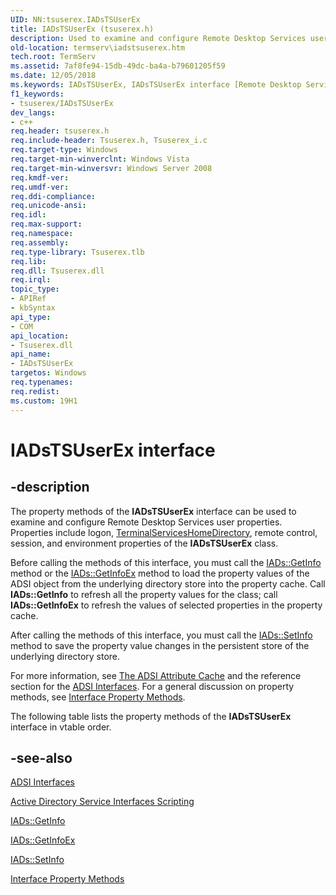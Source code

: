 ```yaml
---
UID: NN:tsuserex.IADsTSUserEx
title: IADsTSUserEx (tsuserex.h)
description: Used to examine and configure Remote Desktop Services user properties.
old-location: termserv\iadstsuserex.htm
tech.root: TermServ
ms.assetid: 7af8fe94-15db-49dc-ba4a-b79601205f59
ms.date: 12/05/2018
ms.keywords: IADsTSUserEx, IADsTSUserEx interface [Remote Desktop Services], IADsTSUserEx interface [Remote Desktop Services],described, termserv.iadstsuserex, tsuserex/IADsTSUserEx
f1_keywords:
- tsuserex/IADsTSUserEx
dev_langs:
- c++
req.header: tsuserex.h
req.include-header: Tsuserex.h, Tsuserex_i.c
req.target-type: Windows
req.target-min-winverclnt: Windows Vista
req.target-min-winversvr: Windows Server 2008
req.kmdf-ver: 
req.umdf-ver: 
req.ddi-compliance: 
req.unicode-ansi: 
req.idl: 
req.max-support: 
req.namespace: 
req.assembly: 
req.type-library: Tsuserex.tlb
req.lib: 
req.dll: Tsuserex.dll
req.irql: 
topic_type:
- APIRef
- kbSyntax
api_type:
- COM
api_location:
- Tsuserex.dll
api_name:
- IADsTSUserEx
targetos: Windows
req.typenames: 
req.redist: 
ms.custom: 19H1
---
```


# IADsTSUserEx interface


## -description


The property methods of the <b>IADsTSUserEx</b> interface can be used to examine 
   and configure Remote Desktop Services user properties. Properties include logon, <a href="https://docs.microsoft.com/windows/desktop/api/tsuserex/nf-tsuserex-iadstsuserex-get_terminalserviceshomedirectory">TerminalServicesHomeDirectory</a>, remote control, session, 
   and environment properties of the <b>IADsTSUserEx</b> class.

Before calling the methods of this interface, you must call the 
    <a href="https://docs.microsoft.com/windows/desktop/api/iads/nf-iads-iads-getinfo">IADs::GetInfo</a> method or the 
    <a href="https://docs.microsoft.com/windows/desktop/api/iads/nf-iads-iads-getinfoex">IADs::GetInfoEx</a> method to load the property values of the 
    ADSI object from the underlying directory store into the property cache. Call 
    <b>IADs::GetInfo</b> to refresh all the property values for the 
    class; call <b>IADs::GetInfoEx</b> to refresh the values of 
    selected properties in the property cache.

After calling the methods of this interface, you must call the 
    <a href="https://docs.microsoft.com/windows/desktop/api/iads/nf-iads-iads-setinfo">IADs::SetInfo</a> method to save the property value changes in 
    the persistent store of the underlying directory store.

For more information, see <a href="https://docs.microsoft.com/windows/desktop/ADSI/the-adsi-attribute-cache">The ADSI Attribute Cache</a> and the 
    reference section for the <a href="https://docs.microsoft.com/windows/desktop/ADSI/adsi-interfaces">ADSI Interfaces</a>. For a general discussion on 
    property methods, see <a href="https://docs.microsoft.com/windows/desktop/ADSI/interface-property-methods">Interface Property Methods</a>.

The following table lists the property methods of the <b>IADsTSUserEx</b> interface in 
    vtable order.


## -see-also




<a href="https://docs.microsoft.com/windows/desktop/ADSI/adsi-interfaces">ADSI Interfaces</a>



<a href="https://docs.microsoft.com/windows/desktop/ADSI/adsi-scripting-tutorial">Active Directory Service Interfaces Scripting</a>



<a href="https://docs.microsoft.com/windows/desktop/api/iads/nf-iads-iads-getinfo">IADs::GetInfo</a>



<a href="https://docs.microsoft.com/windows/desktop/api/iads/nf-iads-iads-getinfoex">IADs::GetInfoEx</a>



<a href="https://docs.microsoft.com/windows/desktop/api/iads/nf-iads-iads-setinfo">IADs::SetInfo</a>



<a href="https://docs.microsoft.com/windows/desktop/ADSI/interface-property-methods">Interface Property Methods</a>
 

 

